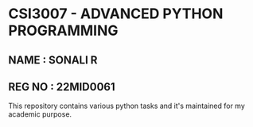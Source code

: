 # CSI3007 - ADVANCED PYTHON PROGRAMMING

## NAME   : SONALI R
## REG NO : 22MID0061
This repository contains various python tasks and it's maintained for my academic purpose.
